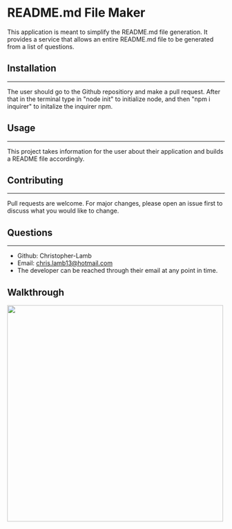 # README.md File Maker

This application is meant to simplify the README.md file generation. It provides a service that allows an entire README.md file to be generated from a list of questions.

## Installation

---

The user should go to the Github repositiory and make a pull request. After that in the terminal type in "node init" to initialize node, and then "npm i inquirer" to initalize the inquirer npm.

## Usage

---

This project takes information for the user about their application and builds a README file accordingly.

## Contributing

---

Pull requests are welcome. For major changes, please open an issue first to discuss what you would like to change.

## Questions

---

- Github: Christopher-Lamb
- Email: chris.lamb13@hotmail.com
- The developer can be reached through their email at any point in time.

## Walkthrough

<img src="Walkthrough\README-File-DEMO-Gif.gif" width="500" />
